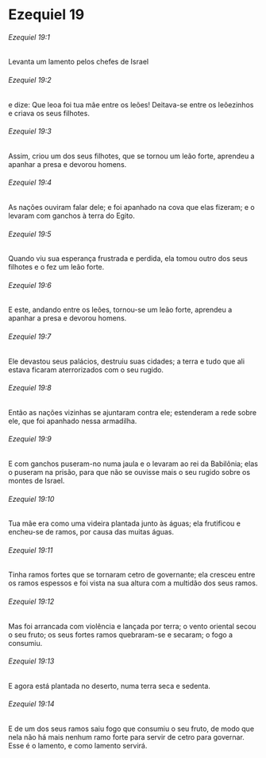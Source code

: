 # Ezequiel 19

###### Ezequiel 19:1

Levanta um lamento pelos chefes de Israel

###### Ezequiel 19:2

e dize: Que leoa foi tua mãe entre os leões! Deitava-se entre os leõezinhos e criava os seus filhotes.

###### Ezequiel 19:3

Assim, criou um dos seus filhotes, que se tornou um leão forte, aprendeu a apanhar a presa e devorou homens.

###### Ezequiel 19:4

As nações ouviram falar dele; e foi apanhado na cova que elas fizeram; e o levaram com ganchos à terra do Egito.

###### Ezequiel 19:5

Quando viu sua esperança frustrada e perdida, ela tomou outro dos seus filhotes e o fez um leão forte.

###### Ezequiel 19:6

E este, andando entre os leões, tornou-se um leão forte, aprendeu a apanhar a presa e devorou homens.

###### Ezequiel 19:7

Ele devastou seus palácios, destruiu suas cidades; a terra e tudo que ali estava ficaram aterrorizados com o seu rugido.

###### Ezequiel 19:8

Então as nações vizinhas se ajuntaram contra ele; estenderam a rede sobre ele, que foi apanhado nessa armadilha.

###### Ezequiel 19:9

E com ganchos puseram-no numa jaula e o levaram ao rei da Babilônia; elas o puseram na prisão, para que não se ouvisse mais o seu rugido sobre os montes de Israel.

###### Ezequiel 19:10

Tua mãe era como uma videira plantada junto às águas; ela frutificou e encheu-se de ramos, por causa das muitas águas.

###### Ezequiel 19:11

Tinha ramos fortes que se tornaram cetro de governante; ela cresceu entre os ramos espessos e foi vista na sua altura com a multidão dos seus ramos.

###### Ezequiel 19:12

Mas foi arrancada com violência e lançada por terra; o vento oriental secou o seu fruto; os seus fortes ramos quebraram-se e secaram; o fogo a consumiu.

###### Ezequiel 19:13

E agora está plantada no deserto, numa terra seca e sedenta.

###### Ezequiel 19:14

E de um dos seus ramos saiu fogo que consumiu o seu fruto, de modo que nela não há mais nenhum ramo forte para servir de cetro para governar. Esse é o lamento, e como lamento servirá.

